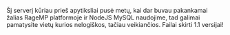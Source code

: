 Šį serverį kūriau prieš apytiksliai pusė metų, kai dar buvau pakankamai žalias RageMP platformoje ir NodeJS MySQL naudojime, tad galimai pamatysite vietų kurios nelogiškos, tačiau veikiančios.
Failai skirti 1.1 versijai!
